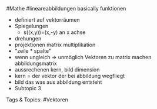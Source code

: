  #Mathe #lineareabbildungen basically funktionen
  - definiert auf vektorräumen
  - Spiegelungen
    - s((x,y))=(x,-y)
  an x achse
  - drehungen
  - projektionen
 matrix multiplikation
  - "zeile * spalte"
  - wenn ungleich => unmöglich
 Vektoren zu matrix machen
 abbildungsmatrix
  - aussrechenen
 kern, bild dimension
  - kern = der vektor der bei abbildung wegfliegt
  - bild das was aus abbildung entsteht
  - Subtopic 3

   Tags & Topics:
   #Vektoren